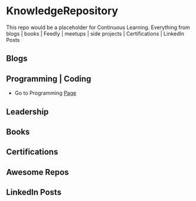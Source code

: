 # KnowledgeRepository
This repo would be a placeholder for Continuous Learning. Everything from blogs | books | Feedly | meetups | side projects | Certifications | LinkedIn Posts 


## Blogs

## Programming | Coding

* Go to Programming [Page](https://github.com/adykalra)

## Leadership

## Books

## Certifications

## Awesome Repos

## LinkedIn Posts	
